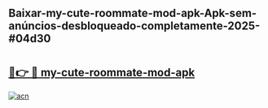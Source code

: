 ## Baixar-my-cute-roommate-mod-apk-Apk-sem-anúncios-desbloqueado-completamente-2025-#04d30

# <h2><a href="https://ainizakaria.my?title=my-cute-roommate-mod-apk&ref=22M">🔗👉 🔴 my-cute-roommate-mod-apk</a></h2>

[![acn](https://github.com/user-attachments/assets/0f9c940e-d8b0-45ae-aac7-cd30a18b3e1c)](https://ainizakaria.my?title=my-cute-roommate-mod-apk&ref=22M)

